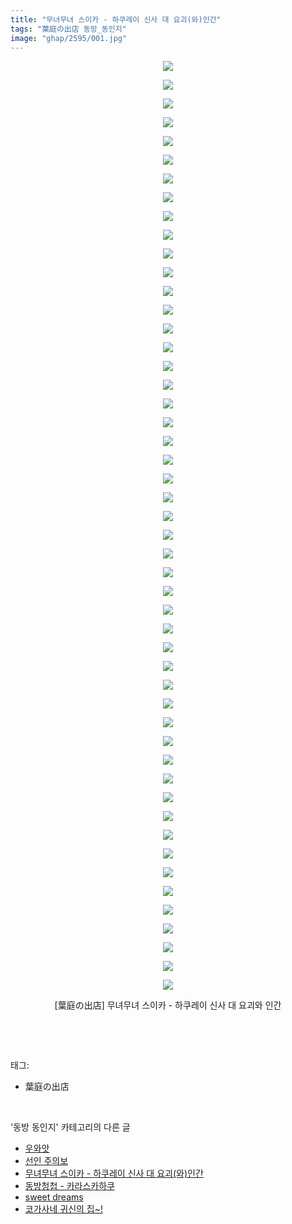 ```yaml
---
title: "무녀무녀 스이카 - 하쿠레이 신사 대 요괴(와)인간"
tags: "葉庭の出店 동방_동인지"
image: "ghap/2595/001.jpg"
---
```

<div class="article">
<p style="text-align: center; clear: none; float: none;"><img src="{{ site.nasurl }}/ghap/2595/001.jpg"/></p>
<p style="text-align: center; clear: none; float: none;"><img src="{{ site.nasurl }}/ghap/2595/002.jpg"/></p>
<p style="text-align: center; clear: none; float: none;"><img src="{{ site.nasurl }}/ghap/2595/003.jpg"/></p>
<p style="text-align: center; clear: none; float: none;"><img src="{{ site.nasurl }}/ghap/2595/004.jpg"/></p>
<p style="text-align: center; clear: none; float: none;"><img src="{{ site.nasurl }}/ghap/2595/005.jpg"/></p>
<p style="text-align: center; clear: none; float: none;"><img src="{{ site.nasurl }}/ghap/2595/006.jpg"/></p>
<p style="text-align: center; clear: none; float: none;"><img src="{{ site.nasurl }}/ghap/2595/007.jpg"/></p>
<p style="text-align: center; clear: none; float: none;"><img src="{{ site.nasurl }}/ghap/2595/008.jpg"/></p>
<p style="text-align: center; clear: none; float: none;"><img src="{{ site.nasurl }}/ghap/2595/009.jpg"/></p>
<p style="text-align: center; clear: none; float: none;"><img src="{{ site.nasurl }}/ghap/2595/010.jpg"/></p>
<p style="text-align: center; clear: none; float: none;"><img src="{{ site.nasurl }}/ghap/2595/011.jpg"/></p>
<p style="text-align: center; clear: none; float: none;"><img src="{{ site.nasurl }}/ghap/2595/012.jpg"/></p>
<p style="text-align: center; clear: none; float: none;"><img src="{{ site.nasurl }}/ghap/2595/013.jpg"/></p>
<p style="text-align: center; clear: none; float: none;"><img src="{{ site.nasurl }}/ghap/2595/014.jpg"/></p>
<p style="text-align: center; clear: none; float: none;"><img src="{{ site.nasurl }}/ghap/2595/015.jpg"/></p>
<p style="text-align: center; clear: none; float: none;"><img src="{{ site.nasurl }}/ghap/2595/016.jpg"/></p>
<p style="text-align: center; clear: none; float: none;"><img src="{{ site.nasurl }}/ghap/2595/017.jpg"/></p>
<p style="text-align: center; clear: none; float: none;"><img src="{{ site.nasurl }}/ghap/2595/018.jpg"/></p>
<p style="text-align: center; clear: none; float: none;"><img src="{{ site.nasurl }}/ghap/2595/019.jpg"/></p>
<p style="text-align: center; clear: none; float: none;"><img src="{{ site.nasurl }}/ghap/2595/020.jpg"/></p>
<p style="text-align: center; clear: none; float: none;"><img src="{{ site.nasurl }}/ghap/2595/021.jpg"/></p>
<p style="text-align: center; clear: none; float: none;"><img src="{{ site.nasurl }}/ghap/2595/022.jpg"/></p>
<p style="text-align: center; clear: none; float: none;"><img src="{{ site.nasurl }}/ghap/2595/023.jpg"/></p>
<p style="text-align: center; clear: none; float: none;"><img src="{{ site.nasurl }}/ghap/2595/024.jpg"/></p>
<p style="text-align: center; clear: none; float: none;"><img src="{{ site.nasurl }}/ghap/2595/025.jpg"/></p>
<p style="text-align: center; clear: none; float: none;"><img src="{{ site.nasurl }}/ghap/2595/026.jpg"/></p>
<p style="text-align: center; clear: none; float: none;"><img src="{{ site.nasurl }}/ghap/2595/027.jpg"/></p>
<p style="text-align: center; clear: none; float: none;"><img src="{{ site.nasurl }}/ghap/2595/028.jpg"/></p>
<p style="text-align: center; clear: none; float: none;"><img src="{{ site.nasurl }}/ghap/2595/029.jpg"/></p>
<p style="text-align: center; clear: none; float: none;"><img src="{{ site.nasurl }}/ghap/2595/030.jpg"/></p>
<p style="text-align: center; clear: none; float: none;"><img src="{{ site.nasurl }}/ghap/2595/031.jpg"/></p>
<p style="text-align: center; clear: none; float: none;"><img src="{{ site.nasurl }}/ghap/2595/032.jpg"/></p>
<p style="text-align: center; clear: none; float: none;"><img src="{{ site.nasurl }}/ghap/2595/033.jpg"/></p>
<p style="text-align: center; clear: none; float: none;"><img src="{{ site.nasurl }}/ghap/2595/034.jpg"/></p>
<p style="text-align: center; clear: none; float: none;"><img src="{{ site.nasurl }}/ghap/2595/035.jpg"/></p>
<p style="text-align: center; clear: none; float: none;"><img src="{{ site.nasurl }}/ghap/2595/036.jpg"/></p>
<p style="text-align: center; clear: none; float: none;"><img src="{{ site.nasurl }}/ghap/2595/037.jpg"/></p>
<p style="text-align: center; clear: none; float: none;"><img src="{{ site.nasurl }}/ghap/2595/038.jpg"/></p>
<p style="text-align: center; clear: none; float: none;"><img src="{{ site.nasurl }}/ghap/2595/039.jpg"/></p>
<p style="text-align: center; clear: none; float: none;"><img src="{{ site.nasurl }}/ghap/2595/040.jpg"/></p>
<p style="text-align: center; clear: none; float: none;"><img src="{{ site.nasurl }}/ghap/2595/041.jpg"/></p>
<p style="text-align: center; clear: none; float: none;"><img src="{{ site.nasurl }}/ghap/2595/042.jpg"/></p>
<p style="text-align: center; clear: none; float: none;"><img src="{{ site.nasurl }}/ghap/2595/043.jpg"/></p>
<p style="text-align: center; clear: none; float: none;"><img src="{{ site.nasurl }}/ghap/2595/044.jpg"/></p>
<p style="text-align: center; clear: none; float: none;"><img src="{{ site.nasurl }}/ghap/2595/045.jpg"/></p>
<p style="text-align: center; clear: none; float: none;"><img src="{{ site.nasurl }}/ghap/2595/046.jpg"/></p>
<p style="text-align: center; clear: none; float: none;"><img src="{{ site.nasurl }}/ghap/2595/047.jpg"/></p>
<p style="text-align: center; clear: none; float: none;"><img src="{{ site.nasurl }}/ghap/2595/048.jpg"/></p>
<p style="text-align: center; clear: none; float: none;"><img src="{{ site.nasurl }}/ghap/2595/049.jpg"/></p>
<p style="text-align: center; clear: none; float: none;"><img src="{{ site.nasurl }}/ghap/2595/050.jpg"/></p>
<p style="text-align: center; clear: none; float: none;">[葉庭の出店] 무녀무녀 스이카 - 하쿠레이 신사 대 요괴와 인간</p>
<p><br/></p>
</div><br/>
<div class="tagTrail">
<p>태그: </p>
<ul>
<li>葉庭の出店</li>
</ul>
</div><br/>
<div class="another">
<p>'동방 동인지' 카테고리의 다른 글</p>
<ul>
<li><a href="/2016-10-15-ghap_2598">우와앗</a></li>
<li><a href="/2016-10-15-ghap_2597">선인 주의보</a></li>
<li><a href="/2016-10-15-ghap_2595">무녀무녀 스이카 - 하쿠레이 신사 대 요괴(와)인간</a></li>
<li><a href="/2016-10-15-ghap_2594">동방청첩 - 카라스카하쿠</a></li>
<li><a href="/2016-10-15-ghap_2593">sweet dreams</a></li>
<li><a href="/2016-10-15-ghap_2592">코가사네 귀신의 집~!</a></li>
</ul>
</div><br/>
<div class="cb_module cb_fluid">
<div class="cb_wrt cb_profile">
</div><!-- commentList close -->
</div><br/>
